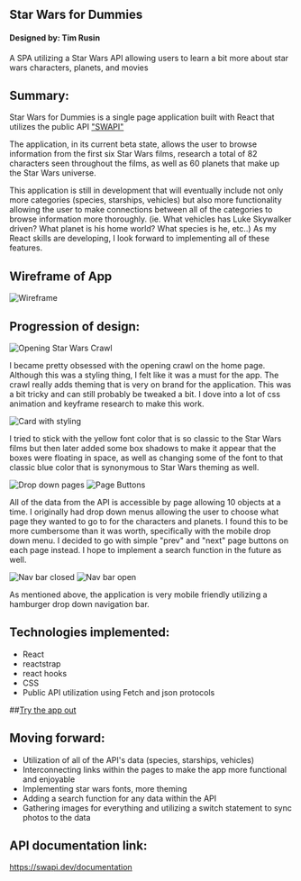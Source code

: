 ## Star Wars for Dummies
#### Designed by: Tim Rusin
A SPA utilizing a Star Wars API allowing users to learn a bit more about star wars characters, planets, and movies
 
## Summary:
Star Wars for Dummies is a single page application built with React that utilizes the public API ["SWAPI"](https://swapi.dev/documentation)

The application, in its current beta state, allows the user to browse information from the first six Star Wars films, research a total of 82 characters seen throughout the films, as well as 60 planets that make up the Star Wars universe.

This application is still in development that will eventually include not only more categories (species, starships, vehicles) but also more functionality allowing the user to make connections between all of the categories to browse information more thoroughly. (ie. What vehicles has Luke Skywalker driven? What planet is his home world? What species is he, etc..) As my React skills are developing, I look forward to implementing all of these features.

## Wireframe of App
![Wireframe](https://github.com/timrusin/StarWarsForDummies/blob/main/StarWarsForDumies_wireframe.jpg)

## Progression of design:
![Opening Star Wars Crawl](https://github.com/timrusin/StarWarsForDummies/blob/main/images/opening%20crawl.jpg)

I became pretty obsessed with the opening crawl on the home page. Although this was a styling thing, I felt like it was a must for the app. The crawl really adds theming that is very on brand for the application. This was a bit tricky and can still probably be tweaked a bit. I dove into a lot of css animation and keyframe research to make this work. 

![Card with styling](https://github.com/timrusin/StarWarsForDummies/blob/main/images/card%20with%20styling.jpg)

I tried to stick with the yellow font color that is so classic to the Star Wars films but then later added some box shadows to make it appear that the boxes were floating in space, as well as changing some of the font to that classic blue color that is synonymous to Star Wars theming as well. 

![Drop down pages](https://github.com/timrusin/StarWarsForDummies/blob/main/images/page%20drop%20down.jpg) ![Page Buttons](https://github.com/timrusin/StarWarsForDummies/blob/main/images/page%20buttons.jpg)

All of the data from the API is accessible by page allowing 10 objects at a time.  I originally had drop down menus allowing the user to choose what page they wanted to go to for the characters and planets.  I found this to be more cumbersome than it was worth, specifically with the mobile drop down menu. I decided to go with simple "prev" and "next" page buttons on each page instead. I hope to implement a search function in the future as well.

![Nav bar closed](https://github.com/timrusin/StarWarsForDummies/blob/main/images/mobile%20closed.jpg) ![Nav bar open](https://github.com/timrusin/StarWarsForDummies/blob/main/images/mobile%20open.jpg)

As mentioned above, the application is very mobile friendly utilizing a hamburger drop down navigation bar.

## Technologies implemented:
- React
- reactstrap
- react hooks
- CSS
- Public API utilization using Fetch and json protocols
 
##[Try the app out](https://starwarsfordummies.netlify.app/)

## Moving forward:
- Utilization of all of the API's data (species, starships, vehicles)
- Interconnecting links within the pages to make the app more functional and enjoyable
- Implementing star wars fonts, more theming 
- Adding a search function for any data within the API
- Gathering images for everything and utilizing a switch statement to sync photos to the data
 
## API documentation link:
https://swapi.dev/documentation
 

